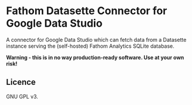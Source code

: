 # Fathom Datasette Connector for Google Data Studio

A connector for Google Data Studio which can fetch data from a Datasette instance serving the (self-hosted) Fathom Analytics SQLite database.

**Warning - this is in no way production-ready software. Use at your own risk!**


## Licence

GNU GPL v3.
